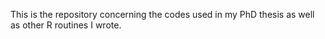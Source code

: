 This is the repository concerning the codes used in my PhD thesis as well as other R routines I wrote.
